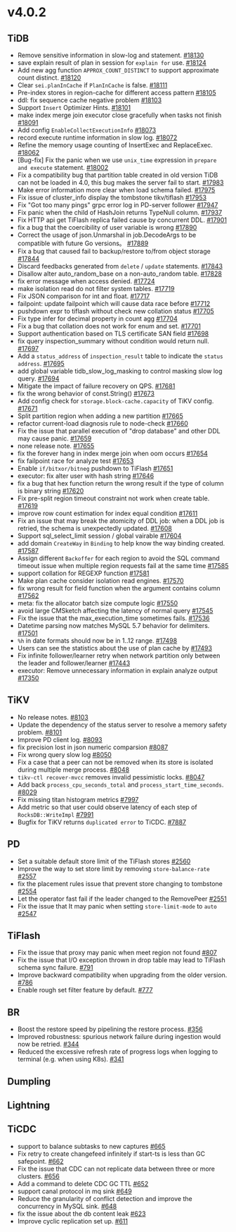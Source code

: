 # v4.0.2

## TiDB

- Remove sensitive information in slow-log and statement. [#18130](https://github.com/pingcap/tidb/pull/18130)
- save explain result of plan in session for `explain for` use. [#18124](https://github.com/pingcap/tidb/pull/18124)
- Add new agg function `APPROX_COUNT_DISTINCT` to support approximate count distinct. [#18120](https://github.com/pingcap/tidb/pull/18120)
- Clear `sei.planInCache` if `PlanInCache` is false. [#18111](https://github.com/pingcap/tidb/pull/18111)
- Pre-index stores in region-cache for different access pattern [#18105](https://github.com/pingcap/tidb/pull/18105)
- ddl: fix sequence cache negative problem [#18103](https://github.com/pingcap/tidb/pull/18103)
- Support `Insert` Optimizer Hints. [#18101](https://github.com/pingcap/tidb/pull/18101)
- make index merge join executor close gracefully when tasks not finish [#18091](https://github.com/pingcap/tidb/pull/18091)
- Add config `EnableCollectExecutionInfo` [#18073](https://github.com/pingcap/tidb/pull/18073)
- record execute runtime information in slow log. [#18072](https://github.com/pingcap/tidb/pull/18072)
- Refine the memory usage counting of InsertExec and ReplaceExec. [#18062](https://github.com/pingcap/tidb/pull/18062)
- [Bug-fix] Fix the panic when we use `unix_time` expression in `prepare and execute` statement. [#18002](https://github.com/pingcap/tidb/pull/18002)
- Fix a compatibility bug that partition table created in old version TiDB can not be loaded in 4.0, this bug makes the server fail to start. [#17983](https://github.com/pingcap/tidb/pull/17983)
- Make error information more clear when load schema failed. [#17975](https://github.com/pingcap/tidb/pull/17975)
- Fix issue of cluster_info display the tombstone tikv/tiflash [#17953](https://github.com/pingcap/tidb/pull/17953)
- Fix "Got too many pings" grpc error log in PD-server follower [#17947](https://github.com/pingcap/tidb/pull/17947)
- Fix panic when the child of HashJoin returns TypeNull column. [#17937](https://github.com/pingcap/tidb/pull/17937)
- Fix HTTP api get TiFlash replica failed cause by concurrent DDL. [#17901](https://github.com/pingcap/tidb/pull/17901)
- fix a bug that the coercibility of user variable is wrong [#17890](https://github.com/pingcap/tidb/pull/17890)
- Correct the usage of json.Unmarshal in job.DecodeArgs to be compatible with future Go versions。 [#17889](https://github.com/pingcap/tidb/pull/17889)
- Fix a bug that caused fail to backup/restore to/from object storage [#17844](https://github.com/pingcap/tidb/pull/17844)
- Discard feedbacks generated from `delete` / `update` statements. [#17843](https://github.com/pingcap/tidb/pull/17843)
- Disallow alter auto_random_base on a non-auto_random table. [#17828](https://github.com/pingcap/tidb/pull/17828)
- fix error message when access denied. [#17724](https://github.com/pingcap/tidb/pull/17724)
- make isolation read do not filter system tables. [#17719](https://github.com/pingcap/tidb/pull/17719)
- Fix JSON comparison for int and float. [#17717](https://github.com/pingcap/tidb/pull/17717)
- failpoint: update failpoint which will cause data race before [#17712](https://github.com/pingcap/tidb/pull/17712)
- pushdown expr to tiflash without check new collation status [#17705](https://github.com/pingcap/tidb/pull/17705)
- Fix type infer for decimal property in count agg [#17704](https://github.com/pingcap/tidb/pull/17704)
- Fix a bug that collation does not work for enum and set. [#17701](https://github.com/pingcap/tidb/pull/17701)
- Support authentication based on TLS certificate SAN field [#17698](https://github.com/pingcap/tidb/pull/17698)
- fix query inspection_summary without condition would return null. [#17697](https://github.com/pingcap/tidb/pull/17697)
- Add a `status_address` of `inspection_result` table to indicate the `status address`. [#17695](https://github.com/pingcap/tidb/pull/17695)
- add global variable tidb_slow_log_masking to control masking slow log query. [#17694](https://github.com/pingcap/tidb/pull/17694)
- Mitigate the impact of failure recovery on QPS. [#17681](https://github.com/pingcap/tidb/pull/17681)
- fix the wrong behavior of const.String() [#17673](https://github.com/pingcap/tidb/pull/17673)
- Add config check for `storage.block-cache.capacity` of TiKV config. [#17671](https://github.com/pingcap/tidb/pull/17671)
- Split partition region when adding a new partition [#17665](https://github.com/pingcap/tidb/pull/17665)
- refactor current-load diagnosis rule to node-check [#17660](https://github.com/pingcap/tidb/pull/17660)
- Fix the issue that parallel execution of "drop database" and other DDL may cause panic. [#17659](https://github.com/pingcap/tidb/pull/17659)
- none release note. [#17655](https://github.com/pingcap/tidb/pull/17655)
- fix the forever hang in index merge join when oom occurs [#17654](https://github.com/pingcap/tidb/pull/17654)
- fix failpoint race for analyze test [#17653](https://github.com/pingcap/tidb/pull/17653)
- Enable `if/bitxor/bitneg` pushdown to TiFlash [#17651](https://github.com/pingcap/tidb/pull/17651)
- executor: fix alter user with hash string [#17646](https://github.com/pingcap/tidb/pull/17646)
- fix a bug that hex function return the wrong result if the type of column is binary string [#17620](https://github.com/pingcap/tidb/pull/17620)
- Fix pre-split region timeout constraint not work when create table. [#17619](https://github.com/pingcap/tidb/pull/17619)
- improve row count estimation for index equal condition [#17611](https://github.com/pingcap/tidb/pull/17611)
- Fix an issue that may break the atomicity of DDL job: when a DDL job is retried, the schema is unexpectedly updated. [#17608](https://github.com/pingcap/tidb/pull/17608)
- Support sql_select_limit session / global vairable [#17604](https://github.com/pingcap/tidb/pull/17604)
- add domain `CreateWay` in `Binding` to help know the way binding created. [#17587](https://github.com/pingcap/tidb/pull/17587)
- Assign different `Backoffer` for each region to avoid the SQL command timeout issue when multiple region requests fail at the same time [#17585](https://github.com/pingcap/tidb/pull/17585)
- support collation for REGEXP function [#17581](https://github.com/pingcap/tidb/pull/17581)
- Make plan cache consider isolation read engines. [#17570](https://github.com/pingcap/tidb/pull/17570)
- fix wrong result for field function when the argument contains column [#17562](https://github.com/pingcap/tidb/pull/17562)
- meta: fix the allocator batch size compute logic [#17550](https://github.com/pingcap/tidb/pull/17550)
- avoid large CMSketch affecting the latency of normal query [#17545](https://github.com/pingcap/tidb/pull/17545)
- Fix the issue that the max_execution_time sometimes fails. [#17536](https://github.com/pingcap/tidb/pull/17536)
- Datetime parsing now matches MySQL 5.7 behavior for delimiters. [#17501](https://github.com/pingcap/tidb/pull/17501)
- `%h` in date formats should now be in 1..12 range. [#17498](https://github.com/pingcap/tidb/pull/17498)
- Users can see the statistics about the use of plan cache by [#17493](https://github.com/pingcap/tidb/pull/17493)
- Fix infinite follower/learner retry when network partition only between the leader and follower/learner [#17443](https://github.com/pingcap/tidb/pull/17443)
- executor: Remove unnecessary information in explain analyze output [#17350](https://github.com/pingcap/tidb/pull/17350)

## TiKV

- No release notes. [#8103](https://github.com/tikv/tikv/pull/8103)
- Update the dependency of the status server to resolve a memory safety problem. [#8101](https://github.com/tikv/tikv/pull/8101)
- Improve PD client log. [#8093](https://github.com/tikv/tikv/pull/8093)
- fix precision lost in json numeric comparsion [#8087](https://github.com/tikv/tikv/pull/8087)
- Fix wrong query slow log [#8050](https://github.com/tikv/tikv/pull/8050)
- Fix a case that a peer can not be removed when its store is isolated during multiple merge process. [#8048](https://github.com/tikv/tikv/pull/8048)
- `tikv-ctl recover-mvcc` removes invalid pessimistic locks. [#8047](https://github.com/tikv/tikv/pull/8047)
- Add back `process_cpu_seconds_total` and `process_start_time_seconds`. [#8029](https://github.com/tikv/tikv/pull/8029)
- Fix missing titan histogram metrics [#7997](https://github.com/tikv/tikv/pull/7997)
- Add metric so that user could observe latency of each step of `RocksDB::WriteImpl` [#7991](https://github.com/tikv/tikv/pull/7991)
- Bugfix for TiKV returns `duplicated error` to TiCDC. [#7887](https://github.com/tikv/tikv/pull/7887)

## PD

- Set a suitable default store limit of the TiFlash stores [#2560](https://github.com/pingcap/pd/pull/2560)
- Improve the way to set store limit by removing `store-balance-rate` [#2557](https://github.com/pingcap/pd/pull/2557)
- fix the placement rules issue that prevent store changing to tombstone [#2554](https://github.com/pingcap/pd/pull/2554)
- Let the operator fast fail if the leader changed to the RemovePeer [#2551](https://github.com/pingcap/pd/pull/2551)
- Fix the issue that It may panic when setting `store-limit-mode` to `auto` [#2547](https://github.com/pingcap/pd/pull/2547)

## TiFlash

- Fix the issue that proxy may panic when meet region not found [#807](https://github.com/pingcap/tics/pull/807)
- Fix the issue that I/O exception thrown in drop table may lead to TiFlash schema sync failure. [#791](https://github.com/pingcap/tics/pull/791)
- Improve backward compatibility when upgrading from the older version. [#786](https://github.com/pingcap/tics/pull/786)
- Enable rough set filter feature by default. [#777](https://github.com/pingcap/tics/pull/777)

## BR

- Boost the restore speed by pipelining the restore process. [#356](https://github.com/pingcap/br/pull/356)
- Improved robustness: spurious network failure during ingestion would now be retried. [#344](https://github.com/pingcap/br/pull/344)
- Reduced the excessive refresh rate of progress logs when logging to terminal (e.g. when using K8s). [#341](https://github.com/pingcap/br/pull/341)

## Dumpling

## Lightning

## TiCDC

- support to balance subtasks to new captures [#665](https://github.com/pingcap/ticdc/pull/665)
- Fix retry to create changefeed infinitely if start-ts is less than GC safepoint. [#662](https://github.com/pingcap/ticdc/pull/662)
- Fix the issue that CDC can not replicate data between three or more clusters. [#656](https://github.com/pingcap/ticdc/pull/656)
- Add a command to delete CDC GC TTL [#652](https://github.com/pingcap/ticdc/pull/652)
- support canal protocol in mq sink [#649](https://github.com/pingcap/ticdc/pull/649)
- Reduce the granularity of conflict detection and improve the concurrency in MySQL sink. [#648](https://github.com/pingcap/ticdc/pull/648)
- fix the issue about the db content leak [#623](https://github.com/pingcap/ticdc/pull/623)
- Improve cyclic replication set up. [#611](https://github.com/pingcap/ticdc/pull/611)
